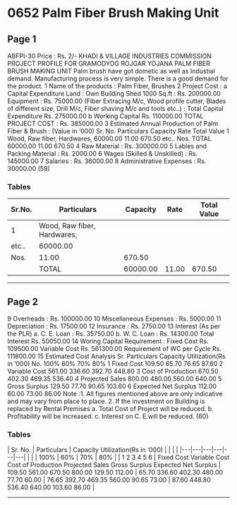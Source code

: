 # 0652 Palm Fiber Brush Making Unit

## Page 1

ABFPI-30 Price : Rs. 2/- KHADI & VILLAGE INDUSTRIES COMMISSION PROJECT PROFILE FOR GRAMODYOG ROJGAR YOJANA PALM FIBER BRUSH MAKING UNIT Palm brush have got dometic as well as Industial demand. Manufacturing process is very simple. There is a good demand for the product. 1 Name of the products : Palm Fiber, Brushes 2 Project Cost : a Capital Expenditure Land : Own Building Shed 1000 Sq.ft : Rs. 200000.00 Equipment : Rs. 75000.00 (Fiber Extracing M/c, Wood profile cutter, Blades of different size, Drill M/c, Fiber shaving M/c and tools etc..) : Total Capital Expenditure Rs. 275000.00 b Working Capital Rs. 110000.00 TOTAL PROJECT COST : Rs. 385000.00 3 Estimated Annual Production of Palm Fiber & Brush : (Value in ‘000) Sr. No. Particulars Capacity Rate Total Value 1 Wood, Raw fiber, Hardwares, 60000.00 11.00 670.50 etc.. Nos. TOTAL 60000.00 11.00 670.50 4 Raw Material : Rs. 300000.00 5 Lables and Packing Material : Rs. 2000.00 6 Wages (Skilled & Unskilled) : Rs. 145000.00 7 Salaries : Rs. 36000.00 8 Administrative Expenses : Rs. 30000.00 (59)

### Tables

| Sr.No. | Particulars | Capacity | Rate | Total Value |
|---|---|---|---|---|
| 1 | Wood, Raw fiber, Hardwares,
etc.. | 60000.00
Nos. | 11.00 | 670.50 |
|  | TOTAL | 60000.00 | 11.00 | 670.50 |

---

## Page 2

9 Overheads : Rs. 100000.00 10 Miscellaneous Expenses : Rs. 5000.00 11 Depreciation : Rs. 17500.00 12 Insurance : Rs. 2750.00 13 Interest (As per the PLR) a. C. E. Loan : Rs. 35750.00 b. W. C. Loan : Rs. 14300.00 Total Interest Rs. 50050.00 14 Woring Capital Requirement : Fixed Cost Rs. 109500.00 Variable Cost Rs. 561300.00 Requirement of WC per Cycle Rs. 111800.00 15 Estimated Cost Analysis Sr. Particulars Capacity Utilization(Rs in ‘000) No. 100% 60% 70% 80% 1 Fixed Cost 109.50 65.70 76.65 87.60 2 Variable Cost 561.00 336.60 392.70 448.80 3 Cost of Production 670.50 402.30 469.35 536.40 4 Projected Sales 800.00 480.00 560.00 640.00 5 Gross Surplus 129.50 77.70 90.65 103.60 6 Expected Net Surplus 112.00 60.00 73.00 86.00 Note :1. All figures mentioned above are only indicative and may vary from place to place. 2. If the investment on Building is replaced by Rental Premises a. Total Cost of Project will be reduced. b. Profitability will be increased. c. Interest on C. E.will be reduced. (60)

### Tables

| Sr.
No. | Particulars | Capacity Utilization(Rs in ‘000) |  |  |  |
|---|---|---|---|---|---|
|  |  | 100% | 60% | 70% | 80% |
| 1
2
3
4
5
6 | Fixed Cost
Variable Cost
Cost of Production
Projected Sales
Gross Surplus
Expected Net Surplus | 109.50
561.00
670.50
800.00
129.50
112.00 | 65.70
336.60
402.30
480.00
77.70
60.00 | 76.65
392.70
469.35
560.00
90.65
73.00 | 87.60
448.80
536.40
640.00
103.60
86.00 |

---

